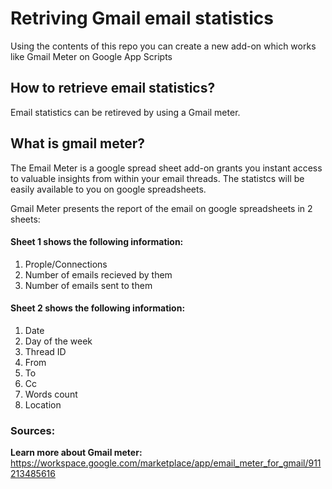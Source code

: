 # Retriving Gmail email statistics

Using the contents of this repo you can create a new add-on which works like Gmail Meter on Google App Scripts

## How to retrieve email statistics?
Email statistics can be retireved by using a Gmail meter.

## What is gmail meter?
The Email Meter is a google spread sheet add-on grants you instant access to valuable insights from within your email threads. The statistcs will be easily available to you on google spreadsheets.

Gmail Meter presents the report of the email on google spreadsheets in 2 sheets:


#### Sheet 1 shows the following information:
1. Prople/Connections
2. Number of emails recieved by them
3. Number of emails sent to them

#### Sheet 2 shows the following information: 
1. Date
2. Day of the week
3. Thread ID
4. From
5. To
6. Cc
7. Words count
8. Location

### Sources:

**Learn more about Gmail meter:**
https://workspace.google.com/marketplace/app/email_meter_for_gmail/911213485616
